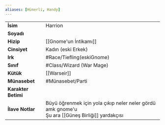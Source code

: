 ```yaml
---  
aliases: [Hünerli, Handy]  
---  
```

|  |  |  
|---|---|  
| **İsim** | Harrion|  
| **Soyadı** | |  
| **Hizip** | [[Gnome'un İntikamı]]|  
| **Cinsiyet** | Kadın (eski Erkek)|  
| **Irk** | #Race/Tiefling(eskiGnome)|  
| **Sınıf** | #Class/Wizard (War Mage)|  
| **Kütük** | [[Warseir]]|  
| **Münasebet** | #Münasebet/Parti|  
| **Karakter Betimi** | |  
| **İlave Notlar** | Büyü öğrenmek için yola çıkıp neler neler gördü amk gnome'u<br>Şu ara [[Güneş Birliği]] yardakçısı|  
